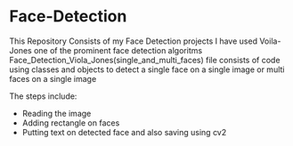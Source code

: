# Face-Detection
This Repository Consists of my Face Detection projects
I have used Voila-Jones one of the prominent face detection algoritms
Face_Detection_Viola_Jones(single_and_multi_faces) file consists of code using classes and objects to detect a single face on a single image
or multi faces on a single image 

The steps include:
* Reading the image
* Adding rectangle on faces
* Putting text on detected face and also saving using cv2
  

